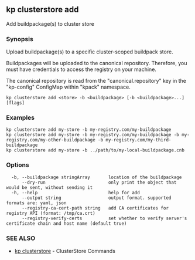 ## kp clusterstore add

Add buildpackage(s) to cluster store

### Synopsis

Upload buildpackage(s) to a specific cluster-scoped buildpack store.

Buildpackages will be uploaded to the canonical repository.
Therefore, you must have credentials to access the registry on your machine.

The canonical repository is read from the "canonical.repository" key in the "kp-config" ConfigMap within "kpack" namespace.


```
kp clusterstore add <store> -b <buildpackage> [-b <buildpackage>...] [flags]
```

### Examples

```
kp clusterstore add my-store -b my-registry.com/my-buildpackage
kp clusterstore add my-store -b my-registry.com/my-buildpackage -b my-registry.com/my-other-buildpackage -b my-registry.com/my-third-buildpackage
kp clusterstore add my-store -b ../path/to/my-local-buildpackage.cnb
```

### Options

```
  -b, --buildpackage stringArray       location of the buildpackage
      --dry-run                        only print the object that would be sent, without sending it
  -h, --help                           help for add
      --output string                  output format. supported formats are: yaml, json
      --registry-ca-cert-path string   add CA certificates for registry API (format: /tmp/ca.crt)
      --registry-verify-certs          set whether to verify server's certificate chain and host name (default true)
```

### SEE ALSO

* [kp clusterstore](kp_clusterstore.md)	 - ClusterStore Commands

